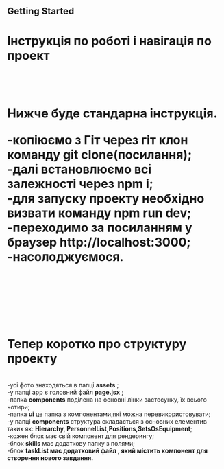 ## Getting Started

<h1>Інструкція по роботі і навігація по проект<h1/><br/>

Нижче буде стандарна інструкція.<br/>

-копіюємо з Гіт  через гіт клон команду <b>git clone(посилання)</b>;<br/>
-далі встановлюємо всі залежності через <b>npm i</b>;<br/>
-для запуску проекту необхідно визвати команду <b>npm run dev</b>;<br/>
-переходимо за посиланням у браузер http://localhost:3000;<br/>
-насолоджуємося.<br/>


<br/><br/><br/>


<h1>Тепер коротко про структуру проекту</h1><br/>
-усі фото знаходяться в папці <b>assets</b> ;<br/>
-у папці app є головний файл <b>page.jsx</b> ;<br/>
-папка <b>components</b> поділена на основні лінки застосунку, їх вcього чотири;<br/>
-папка <b>ui</b> це папка з компонентами,які можна перевикористовувати;<br/>
-у папці <b>components</b> структура складається з основних елементив таких як: <b>Hierarchy, PersonnelList,Positions,SetsOsEquipment</b>;<br/>
-кожен блок має свій компонент для рендерингу;<br/>
-блок <b>skills</b> має додаткову папку з полями;<br/>
-блок <b>taskList<b/> має додатковий файл , який містить компонент для створення нового завдання.<br/>
